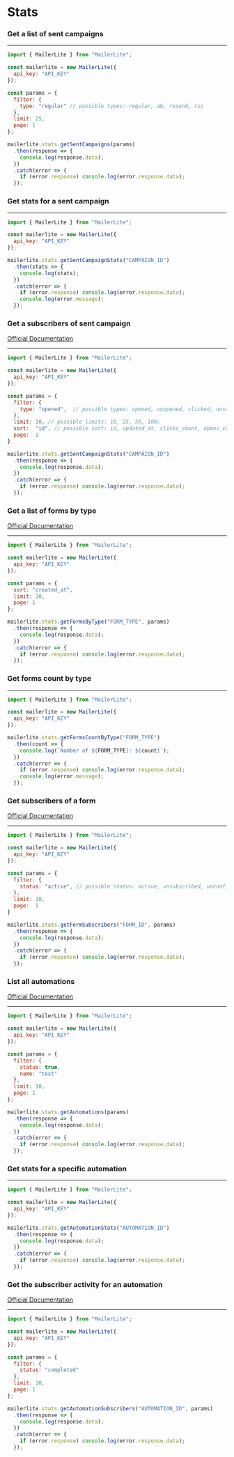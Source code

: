 # Stats


### Get a list of sent campaigns

---
```javascript
import { MailerLite } from "MailerLite";

const mailerlite = new MailerLite({
  api_key: "API_KEY"
});

const params = {
  filter: {
    type: "regular" // possible types: regular, ab, resend, rss
  },
  limit: 25,
  page: 1
};

mailerlite.stats.getSentCampaigns(params)
  .then(response => {
    console.log(response.data);
  })
  .catch(error => {
    if (error.response) console.log(error.response.data);
  });
```

### Get stats for a sent campaign

---
```javascript
import { MailerLite } from "MailerLite";

const mailerlite = new MailerLite({
  api_key: "API_KEY"
});

mailerlite.stats.getSentCampaignStats("CAMPAIGN_ID")
  .then(stats => {
    console.log(stats);
  })
  .catch(error => {
    if (error.response) console.log(error.response.data);
    console.log(error.message);
  });
```

###  Get a subscribers of sent campaign
[Official Documentation](https://developers.mailerlite.com/docs/campaigns.html#get-subscribers-activity-of-a-sent-campaign)

---
```javascript
import { MailerLite } from "MailerLite";

const mailerlite = new MailerLite({
  api_key: "API_KEY"
});

const params = {
  filter: {
    type: "opened",  // possible types: opened, unopened, clicked, unsubscribed, forwarded, hardbounced, softbounced, junk
  },
  limit: 10, // possible limits: 10, 25, 50, 100;
  sort:  "id", // possible sort: id, updated_at, clicks_count, opens_count;
  page:  1
}

mailerlite.stats.getSentCampaignStats("CAMPAIGN_ID")
  .then(response => {
    console.log(response.data);
  })
  .catch(error => {
    if (error.response) console.log(error.response.data);
  });
```

### Get a list of forms by type
[Official Documentation](https://developers.mailerlite.com/docs/forms.html#list-all-forms)

---
```javascript
import { MailerLite } from "MailerLite";

const mailerlite = new MailerLite({
  api_key: "API_KEY"
});

const params = {
  sort: "created_at",
  limit: 10,
  page: 1
};

mailerlite.stats.getFormsByType("FORM_TYPE", params)
  .then(response => {
    console.log(response.data);
  })
  .catch(error => {
    if (error.response) console.log(error.response.data);
  });
```

### Get forms count by type

---
```javascript
import { MailerLite } from "MailerLite";

const mailerlite = new MailerLite({
  api_key: "API_KEY"
});

mailerlite.stats.getFormsCountByType("FORM_TYPE")
  .then(count => {
    console.log(`Number of ${FORM_TYPE}: ${count}`);
  })
  .catch(error => {
    if (error.response) console.log(error.response.data);
    console.log(error.message);
  });
```

### Get subscribers of a form
[Official Documentation](https://developers.mailerlite.com/docs/forms.html#get-subscribers-who-signed-up-to-a-specific-form)

---
```javascript
import { MailerLite } from "MailerLite";

const mailerlite = new MailerLite({
  api_key: "API_KEY"
});

const params = {
  filter: {
    status: "active", // possible status: active, unsubscribed, unconfirmed, bounced, junk
  },
  limit: 10,
  page:  1
}

mailerlite.stats.getFormSubscribers("FORM_ID", params)
  .then(response => {
    console.log(response.data);
  })
  .catch(error => {
    if (error.response) console.log(error.response.data);
  });
```


### List all automations
[Official Documentation](https://developers.mailerlite.com/docs/automations.html#list-all-automations)

---
```javascript
import { MailerLite } from "MailerLite";

const mailerlite = new MailerLite({
  api_key: "API_KEY"
});

const params = {
  filter: {
    status: true,
    name: "test"
  },
  limit: 10,
  page: 1
};

mailerlite.stats.getAutomations(params)
  .then(response => {
    console.log(response.data);
  })
  .catch(error => {
    if (error.response) console.log(error.response.data);
  });
```

### Get stats for a specific automation

---
```javascript
import { MailerLite } from "MailerLite";

const mailerlite = new MailerLite({
  api_key: "API_KEY"
});

mailerlite.stats.getAutomationStats("AUTOMATION_ID")
  .then(response => {
    console.log(response.data);
  })
  .catch(error => {
    if (error.response) console.log(error.response.data);
  });
```

### Get the subscriber activity for an automation
[Official Documentation](https://developers.mailerlite.com/docs/automations.html#get-the-subscriber-activity-for-an-automation)

---
```javascript
import { MailerLite } from "MailerLite";

const mailerlite = new MailerLite({
  api_key: "API_KEY"
});

const params = {
  filter: {
    status: "completed"
  },
  limit: 10,
  page: 1
};

mailerlite.stats.getAutomationSubscribers("AUTOMATION_ID", params)
  .then(response => {
    console.log(response.data);
  })
  .catch(error => {
    if (error.response) console.log(error.response.data);
  });
```
